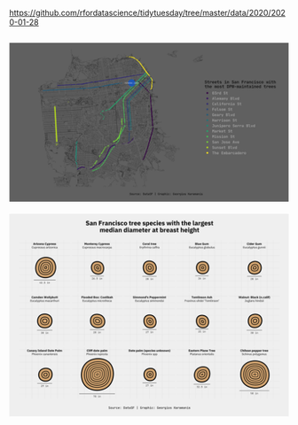 https://github.com/rfordatascience/tidytuesday/tree/master/data/2020/2020-01-28

![](plots/sf-trees.png)  
---  
![](plots/sf-tree-trunks.png)  
